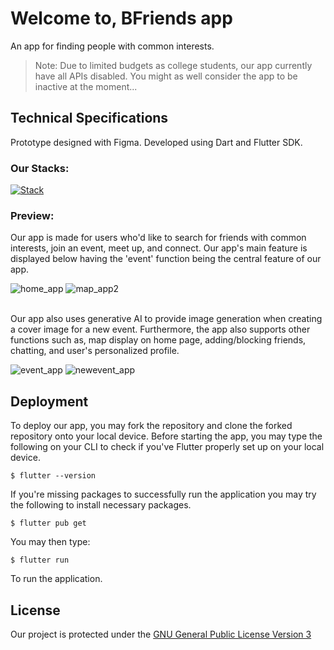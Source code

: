 # Welcome to, BFriends app

An app for finding people with common interests.

> Note: Due to limited budgets as college students, our app currently have all APIs disabled. You might as well consider the app to be inactive at the moment...

## Technical Specifications

Prototype designed with Figma. Developed using Dart and Flutter SDK.

### Our Stacks:

[![Stack](https://skillicons.dev/icons?i=dart,flutter,figma,firebase,gcp,js)]()

### Preview:
Our app is made for users who'd like to search for friends with common interests, join an event, meet up, and connect. Our app's main feature is displayed below having the 'event' function being the central feature of our app.<br>

![home_app](https://github.com/user-attachments/assets/5113b44a-93f1-4dc3-94b4-e7c8d88bc31f) 
![map_app2](https://github.com/user-attachments/assets/3c37cef9-4b80-4ba6-9cd1-c38f0e1fe52d) 

<br>Our app also uses generative AI to provide image generation when creating a cover image for a new event. Furthermore, the app also supports other functions such as, map display on home page, adding/blocking friends, chatting, and user's personalized profile. <br>

![event_app](https://github.com/user-attachments/assets/a229d131-ed76-46cc-abbd-7a03b6d72e5f) 
![newevent_app](https://github.com/user-attachments/assets/5c1c0fe1-cadd-4038-9577-e18d81d6b5a4)

## Deployment
To deploy our app, you may fork the repository and clone the forked repository onto your local device. Before starting the app, you may type the following on your CLI to check if you've Flutter properly set up on your local device.

`$ flutter --version`

If you're missing packages to successfully run the application you may try the following to install necessary packages.

`$ flutter pub get`

You may then type:

`$ flutter run`

To run the application.

## License
Our project is protected under the [GNU General Public License Version 3](https://www.gnu.org/licenses/gpl-3.0.en.html)
